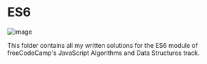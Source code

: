 # ES6
![image](https://user-images.githubusercontent.com/90986300/204912396-8414d010-36ce-42f3-b695-ca602babd94b.png)

This folder contains all my written solutions for the ES6 module of freeCodeCamp's JavaScript Algorithms and Data Structures track.
